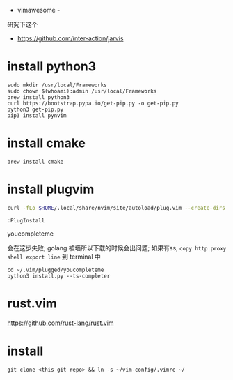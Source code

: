 * vimawesome - 

研究下这个
* https://github.com/inter-action/jarvis

# install python3
```
sudo mkdir /usr/local/Frameworks
sudo chown $(whoami):admin /usr/local/Frameworks
brew install python3
curl https://bootstrap.pypa.io/get-pip.py -o get-pip.py
python3 get-pip.py
pip3 install pynvim
```

# install cmake
`brew install cmake`

# install plugvim

```bash
curl -fLo $HOME/.local/share/nvim/site/autoload/plug.vim --create-dirs https://raw.githubusercontent.com/junegunn/vim-plug/master/plug.vim

```

`:PlugInstall`

youcompleteme

会在这步失败; golang 被墙所以下载的时候会出问题; 如果有ss, `copy http proxy shell export line` 到 terminal 中
```
cd ~/.vim/plugged/youcompleteme
python3 install.py --ts-completer
```


# rust.vim

https://github.com/rust-lang/rust.vim



# install 
```
git clone <this git repo> && ln -s ~/vim-config/.vimrc ~/
```